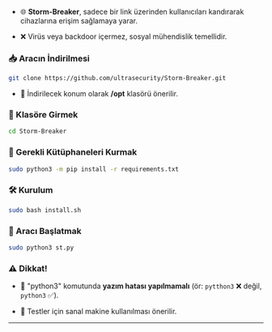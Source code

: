 - 🌐 **Storm-Breaker**, sadece bir link üzerinden kullanıcıları kandırarak cihazlarına erişim sağlamaya yarar.
    
- ❌ Virüs veya backdoor içermez, sosyal mühendislik temellidir.
    

### 📥 Aracın İndirilmesi

```bash
git clone https://github.com/ultrasecurity/Storm-Breaker.git
```

- 📂 İndirilecek konum olarak **/opt** klasörü önerilir.
    

### 📂 Klasöre Girmek

```bash
cd Storm-Breaker
```

### 🔧 Gerekli Kütüphaneleri Kurmak

```bash
sudo python3 -m pip install -r requirements.txt
```

### 🛠️ Kurulum

```bash
sudo bash install.sh
```

### 🚀 Aracı Başlatmak

```bash
sudo python3 st.py
```

### ⚠️ Dikkat!

- 🐞 "python3" komutunda **yazım hatası yapılmamalı** (ör: `pytthon3` ❌ değil, `python3` ✅).
    
- 🧪 Testler için sanal makine kullanılması önerilir.
    

---